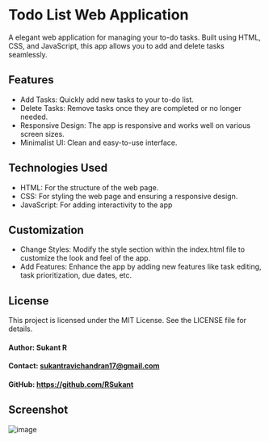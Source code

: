 #   Todo List Web Application
A elegant web application for managing your to-do tasks. Built using HTML, CSS, and JavaScript, this app allows you to add and delete tasks seamlessly.

## Features
- Add Tasks: Quickly add new tasks to your to-do list.
- Delete Tasks: Remove tasks once they are completed or no longer needed.
- Responsive Design: The app is responsive and works well on various screen sizes.
- Minimalist UI: Clean and easy-to-use interface.
  
## Technologies Used
- HTML: For the structure of the web page.
- CSS: For styling the web page and ensuring a responsive design.
- JavaScript: For adding interactivity to the app
  
## Customization
- Change Styles: Modify the style section within the index.html file to customize the look and feel of the app.
- Add Features: Enhance the app by adding new features like task editing, task prioritization, due dates, etc.

## License
This project is licensed under the MIT License. See the LICENSE file for details.

#### Author: Sukant R
#### Contact: sukantravichandran17@gmail.com
#### GitHub: https://github.com/RSukant

## Screenshot
![image](https://github.com/RSukant/Todo_List_Using_Html_Css_Javascript/assets/143053393/85d88849-3ad8-469e-88e2-598edc4e1c77)
